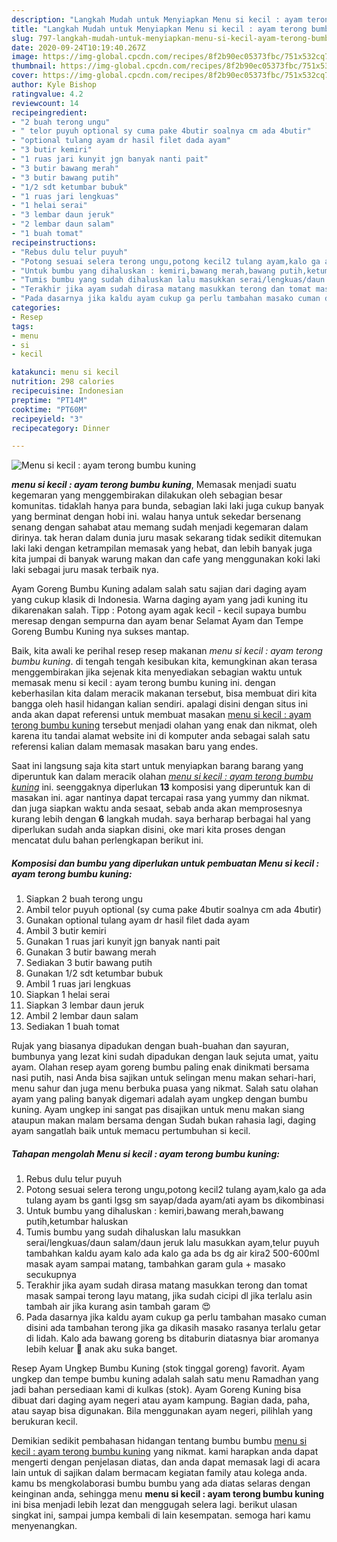 ```yaml
---
description: "Langkah Mudah untuk Menyiapkan Menu si kecil : ayam terong bumbu kuning yang enak"
title: "Langkah Mudah untuk Menyiapkan Menu si kecil : ayam terong bumbu kuning yang enak"
slug: 797-langkah-mudah-untuk-menyiapkan-menu-si-kecil-ayam-terong-bumbu-kuning-yang-enak
date: 2020-09-24T10:19:40.267Z
image: https://img-global.cpcdn.com/recipes/8f2b90ec05373fbc/751x532cq70/menu-si-kecil-ayam-terong-bumbu-kuning-foto-resep-utama.jpg
thumbnail: https://img-global.cpcdn.com/recipes/8f2b90ec05373fbc/751x532cq70/menu-si-kecil-ayam-terong-bumbu-kuning-foto-resep-utama.jpg
cover: https://img-global.cpcdn.com/recipes/8f2b90ec05373fbc/751x532cq70/menu-si-kecil-ayam-terong-bumbu-kuning-foto-resep-utama.jpg
author: Kyle Bishop
ratingvalue: 4.2
reviewcount: 14
recipeingredient:
- "2 buah terong ungu"
- " telor puyuh optional sy cuma pake 4butir soalnya cm ada 4butir"
- "optional tulang ayam dr hasil filet dada ayam"
- "3 butir kemiri"
- "1 ruas jari kunyit jgn banyak nanti pait"
- "3 butir bawang merah"
- "3 butir bawang putih"
- "1/2 sdt ketumbar bubuk"
- "1 ruas jari lengkuas"
- "1 helai serai"
- "3 lembar daun jeruk"
- "2 lembar daun salam"
- "1 buah tomat"
recipeinstructions:
- "Rebus dulu telur puyuh"
- "Potong sesuai selera terong ungu,potong kecil2 tulang ayam,kalo ga ada tulang ayam bs ganti lgsg sm sayap/dada ayam/ati ayam bs dikombinasi"
- "Untuk bumbu yang dihaluskan : kemiri,bawang merah,bawang putih,ketumbar haluskan"
- "Tumis bumbu yang sudah dihaluskan lalu masukkan serai/lengkuas/daun salam/daun jeruk lalu masukkan ayam,telur puyuh tambahkan kaldu ayam kalo ada kalo ga ada bs dg air kira2 500-600ml masak ayam sampai matang, tambahkan garam gula + masako secukupnya"
- "Terakhir jika ayam sudah dirasa matang masukkan terong dan tomat masak sampai terong layu matang, jika sudah cicipi dl jika terlalu asin tambah air jika kurang asin tambah garam 😍"
- "Pada dasarnya jika kaldu ayam cukup ga perlu tambahan masako cuman disini ada tambahan terong jika ga dikasih masako rasanya terlalu getar di lidah. Kalo ada bawang goreng bs ditaburin diatasnya biar aromanya lebih keluar 🤗 anak aku suka banget."
categories:
- Resep
tags:
- menu
- si
- kecil

katakunci: menu si kecil 
nutrition: 298 calories
recipecuisine: Indonesian
preptime: "PT14M"
cooktime: "PT60M"
recipeyield: "3"
recipecategory: Dinner

---
```



![Menu si kecil : ayam terong bumbu kuning](https://img-global.cpcdn.com/recipes/8f2b90ec05373fbc/751x532cq70/menu-si-kecil-ayam-terong-bumbu-kuning-foto-resep-utama.jpg)

<b><i>menu si kecil : ayam terong bumbu kuning</i></b>, Memasak menjadi suatu kegemaran yang menggembirakan dilakukan oleh sebagian besar komunitas. tidaklah hanya para bunda, sebagian laki laki juga cukup banyak yang berminat dengan hobi ini. walau hanya untuk sekedar bersenang senang dengan sahabat atau memang sudah menjadi kegemaran dalam dirinya. tak heran dalam dunia juru masak sekarang tidak sedikit ditemukan laki laki dengan ketrampilan memasak yang hebat, dan lebih banyak juga kita jumpai di banyak warung makan dan cafe yang menggunakan koki laki laki sebagai juru masak terbaik nya.

Ayam Goreng Bumbu Kuning adalam salah satu sajian dari daging ayam yang cukup klasik di Indonesia. Warna daging ayam yang jadi kuning itu dikarenakan salah. Tipp : Potong ayam agak kecil - kecil supaya bumbu meresap dengan sempurna dan ayam benar Selamat Ayam dan Tempe Goreng Bumbu Kuning nya sukses mantap.

Baik, kita awali ke perihal resep resep makanan <i>menu si kecil : ayam terong bumbu kuning</i>. di tengah tengah kesibukan kita, kemungkinan akan terasa menggembirakan jika sejenak kita menyediakan sebagian waktu untuk memasak menu si kecil : ayam terong bumbu kuning ini. dengan keberhasilan kita dalam meracik makanan tersebut, bisa membuat diri kita bangga oleh hasil hidangan kalian sendiri. apalagi disini dengan situs ini anda akan dapat referensi untuk membuat masakan <u>menu si kecil : ayam terong bumbu kuning</u> tersebut menjadi olahan yang enak dan nikmat, oleh karena itu tandai alamat website ini di komputer anda sebagai salah satu referensi kalian dalam memasak masakan baru yang endes.


Saat ini langsung saja kita start untuk menyiapkan barang barang yang diperuntuk kan dalam meracik olahan <u><i>menu si kecil : ayam terong bumbu kuning</i></u> ini. seenggaknya diperlukan <b>13</b> komposisi yang diperuntuk kan di masakan ini. agar nantinya dapat tercapai rasa yang yummy dan nikmat. dan juga siapkan waktu anda sesaat, sebab anda akan memprosesnya kurang lebih dengan <b>6</b> langkah mudah. saya berharap berbagai hal yang diperlukan sudah anda siapkan disini, oke mari kita proses dengan mencatat dulu bahan perlengkapan berikut ini.

<!--inarticleads1-->

##### Komposisi dan bumbu yang diperlukan untuk pembuatan Menu si kecil : ayam terong bumbu kuning:

1. Siapkan 2 buah terong ungu
1. Ambil  telor puyuh optional (sy cuma pake 4butir soalnya cm ada 4butir)
1. Gunakan optional tulang ayam dr hasil filet dada ayam
1. Ambil 3 butir kemiri
1. Gunakan 1 ruas jari kunyit jgn banyak nanti pait
1. Gunakan 3 butir bawang merah
1. Sediakan 3 butir bawang putih
1. Gunakan 1/2 sdt ketumbar bubuk
1. Ambil 1 ruas jari lengkuas
1. Siapkan 1 helai serai
1. Siapkan 3 lembar daun jeruk
1. Ambil 2 lembar daun salam
1. Sediakan 1 buah tomat


Rujak yang biasanya dipadukan dengan buah-buahan dan sayuran, bumbunya yang lezat kini sudah dipadukan dengan lauk sejuta umat, yaitu ayam. Olahan resep ayam goreng bumbu paling enak dinikmati bersama nasi putih, nasi Anda bisa sajikan untuk selingan menu makan sehari-hari, menu sahur dan juga menu berbuka puasa yang nikmat. Salah satu olahan ayam yang paling banyak digemari adalah ayam ungkep dengan bumbu kuning. Ayam ungkep ini sangat pas disajikan untuk menu makan siang ataupun makan malam bersama dengan Sudah bukan rahasia lagi, daging ayam sangatlah baik untuk memacu pertumbuhan si kecil. 

<!--inarticleads2-->

##### Tahapan mengolah Menu si kecil : ayam terong bumbu kuning:

1. Rebus dulu telur puyuh
1. Potong sesuai selera terong ungu,potong kecil2 tulang ayam,kalo ga ada tulang ayam bs ganti lgsg sm sayap/dada ayam/ati ayam bs dikombinasi
1. Untuk bumbu yang dihaluskan : kemiri,bawang merah,bawang putih,ketumbar haluskan
1. Tumis bumbu yang sudah dihaluskan lalu masukkan serai/lengkuas/daun salam/daun jeruk lalu masukkan ayam,telur puyuh tambahkan kaldu ayam kalo ada kalo ga ada bs dg air kira2 500-600ml masak ayam sampai matang, tambahkan garam gula + masako secukupnya
1. Terakhir jika ayam sudah dirasa matang masukkan terong dan tomat masak sampai terong layu matang, jika sudah cicipi dl jika terlalu asin tambah air jika kurang asin tambah garam 😍
1. Pada dasarnya jika kaldu ayam cukup ga perlu tambahan masako cuman disini ada tambahan terong jika ga dikasih masako rasanya terlalu getar di lidah. Kalo ada bawang goreng bs ditaburin diatasnya biar aromanya lebih keluar 🤗 anak aku suka banget.


Resep Ayam Ungkep Bumbu Kuning (stok tinggal goreng) favorit. Ayam ungkep dan tempe bumbu kuning adalah salah satu menu Ramadhan yang jadi bahan persediaan kami di kulkas (stok). Ayam Goreng Kuning bisa dibuat dari daging ayam negeri atau ayam kampung. Bagian dada, paha, atau sayap bisa digunakan. Bila menggunakan ayam negeri, pilihlah yang berukuran kecil. 

Demikian sedikit pembahasan hidangan tentang bumbu bumbu <u>menu si kecil : ayam terong bumbu kuning</u> yang nikmat. kami harapkan anda dapat mengerti dengan penjelasan diatas, dan anda dapat memasak lagi di acara lain untuk di sajikan dalam bermacam kegiatan family atau kolega anda. kamu bs mengkolaborasi bumbu bumbu yang ada diatas selaras dengan keinginan anda, sehingga menu <b>menu si kecil : ayam terong bumbu kuning</b> ini bisa menjadi lebih lezat dan menggugah selera lagi. berikut ulasan singkat ini, sampai jumpa kembali di lain kesempatan. semoga hari kamu menyenangkan.
